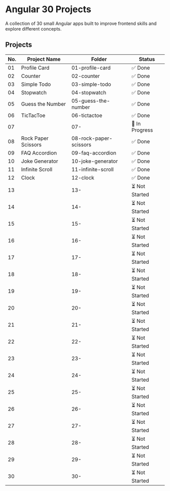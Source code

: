 # Angular 30 Projects

A collection of 30 small Angular apps built to improve frontend skills and explore different concepts.

## Projects

| No. | Project Name        | Folder                 | Status         |
| --- | ------------------- | ---------------------- | -------------- |
| 01  | Profile Card        | 01-profile-card        | ✅ Done        |
| 02  | Counter             | 02-counter             | ✅ Done        |
| 03  | Simple Todo         | 03-simple-todo         | ✅ Done        |
| 04  | Stopwatch           | 04-stopwatch           | ✅ Done        |
| 05  | Guess the Number    | 05-guess-the-number    | ✅ Done        |
| 06  | TicTacToe           | 06-tictactoe           | ✅ Done        |
| 07  |                     | 07-<project-name>      | 🚧 In Progress |
| 08  | Rock Paper Scissors | 08-rock-paper-scissors | ✅ Done        |
| 09  | FAQ Accordion       | 09-faq-accordion       | ✅ Done        |
| 10  | Joke Generator      | 10-joke-generator      | ✅ Done        |
| 11  | Infinite Scroll     | 11-infinite-scroll     | ✅ Done        |
| 12  | Clock               | 12-clock               | ✅ Done        |
| 13  |                     | 13-<project-name>      | ⏳ Not Started |
| 14  |                     | 14-<project-name>      | ⏳ Not Started |
| 15  |                     | 15-<project-name>      | ⏳ Not Started |
| 16  |                     | 16-<project-name>      | ⏳ Not Started |
| 17  |                     | 17-<project-name>      | ⏳ Not Started |
| 18  |                     | 18-<project-name>      | ⏳ Not Started |
| 19  |                     | 19-<project-name>      | ⏳ Not Started |
| 20  |                     | 20-<project-name>      | ⏳ Not Started |
| 21  |                     | 21-<project-name>      | ⏳ Not Started |
| 22  |                     | 22-<project-name>      | ⏳ Not Started |
| 23  |                     | 23-<project-name>      | ⏳ Not Started |
| 24  |                     | 24-<project-name>      | ⏳ Not Started |
| 25  |                     | 25-<project-name>      | ⏳ Not Started |
| 26  |                     | 26-<project-name>      | ⏳ Not Started |
| 27  |                     | 27-<project-name>      | ⏳ Not Started |
| 28  |                     | 28-<project-name>      | ⏳ Not Started |
| 29  |                     | 29-<project-name>      | ⏳ Not Started |
| 30  |                     | 30-<project-name>      | ⏳ Not Started |
